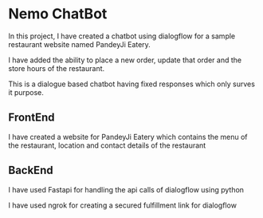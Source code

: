 # Nemo ChatBot
In this project, I have created a chatbot using dialogflow for a sample restaurant website named PandeyJi Eatery.

I have added the ability to place a new order, update that order and the store hours of the restaurant.

This is a dialogue based chatbot having fixed responses which only surves it purpose.

## FrontEnd
I have created a website for PandeyJi Eatery which contains the menu of the restaurant, location and contact details of the restaurant

## BackEnd
I have used Fastapi for handling the api calls of dialogflow using python

I have used ngrok for creating a secured fulfillment link for dialogflow
